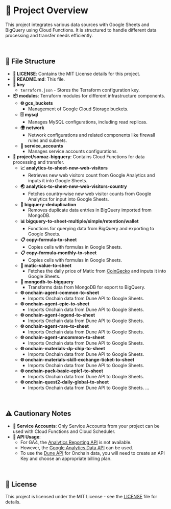 # 🚀 Project Overview

This project integrates various data sources with Google Sheets and BigQuery using Cloud Functions. It is structured to handle different data processing and transfer needs efficiently.

<br/>

## 📁 File Structure

- **📜 LICENSE**: Contains the MIT License details for this project.
- **📄 README.md**: This file.
- **🔑 key**
  - `terraform.json` - Stores the Terraform configuration key.
- **📦 modules**: Terraform modules for different infrastructure components.
  - **🌐 gcs_buckets**
    - Management of Google Cloud Storage buckets.
  - **🗄️ mysql**
    - Manages MySQL configurations, including read replicas.
  - **🌍 network**
    - Network configurations and related components like firewall rules and subnets.
  - **🔐 service_accounts**
    - Manages service accounts configurations.
- **🔧 project/somaz-bigquery**: Contains Cloud Functions for data processing and transfer.
  - **📈 analytics-to-sheet-new-web-visitors**
    - Retrieves new web visitors count from Google Analytics and inputs it into Google Sheets.
  - **🌏 analytics-to-sheet-new-web-visitors-country**
    - Fetches country-wise new web visitor counts from Google Analytics for input into Google Sheets.
  - **🔄 bigquery-deduplication**
    - Removes duplicate data entries in BigQuery imported from MongoDB.
  - **📊 bigquery-to-sheet-multiple/simple/retention/wallet**
    - Functions for querying data from BigQuery and exporting to Google Sheets.
  - **📋 copy-formula-to-sheet**
    - Copies cells with formulas in Google Sheets.
  - **📋 copy-formula-monthly-to-sheet**
    - Copies cells with formulas in Google Sheets.
  - **💱 matic-value-to-sheet**
    - Fetches the daily price of Matic from [CoinGecko](https://www.coingecko.com/ko/%EC%BD%94%EC%9D%B8/polygon/historical_data#panel) and inputs it into Google Sheets.
  - **🔄 mongodb-to-bigquery**
    - Transforms data from MongoDB for export to BigQuery.
  - **🌐 onchain-agent-common-to-sheet**
    - Imports Onchain data from Dune API to Google Sheets.
  - **🌐 onchain-agent-epic-to-sheet**
    - Imports Onchain data from Dune API to Google Sheets.
  - **🌐 onchain-agent-legend-to-sheet**
    - Imports Onchain data from Dune API to Google Sheets.
  - **🌐 onchain-agent-rare-to-sheet**
    - Imports Onchain data from Dune API to Google Sheets.
  - **🌐 onchain-agent-uncommon-to-sheet**
    - Imports Onchain data from Dune API to Google Sheets.
  - **🌐 onchain-materials-dp-chip-to-sheet**
    - Imports Onchain data from Dune API to Google Sheets.
  - **🌐 onchain-materials-skill-exchange-ticket-to-sheet**
    - Imports Onchain data from Dune API to Google Sheets.
  - **🌐 onchain-pack-basic-epic1-to-sheet**
    - Imports Onchain data from Dune API to Google Sheets.
  - **🌐 onchain-quest2-daily-global-to-sheet**
    - Imports Onchain data from Dune API to Google Sheets.
  ...

<br/>

## ⚠️ Cautionary Notes

- **🔐 Service Accounts**: Only Service Accounts from your project can be used with Cloud Functions and Cloud Scheduler.
- **🔗 API Usage**: 
  - For GA4, the [Analytics Reporting API](https://console.cloud.google.com/apis/api/analyticsreporting.googleapis.com/overview?hl=ko&project=mgmt-2023&supportedpurview=project) is not available.
  - However, the [Google Analytics Data API](https://console.cloud.google.com/apis/api/analyticsdata.googleapis.com/overview?hl=ko&project=mgmt-2023&supportedpurview=project) can be used.
  - To use the [Dune API](https://dune.com/docs/api/) for Onchain data, you will need to create an API Key and choose an appropriate billing plan.

<br/>

## 📜 License

This project is licensed under the MIT License - see the [LICENSE](LICENSE) file for details.
